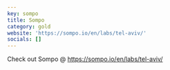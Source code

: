 ```yaml
---
key: sompo
title: Sompo
category: gold
website: 'https://sompo.io/en/labs/tel-aviv/'
socials: []
---
```


Check out Sompo @ https://sompo.io/en/labs/tel-aviv/
